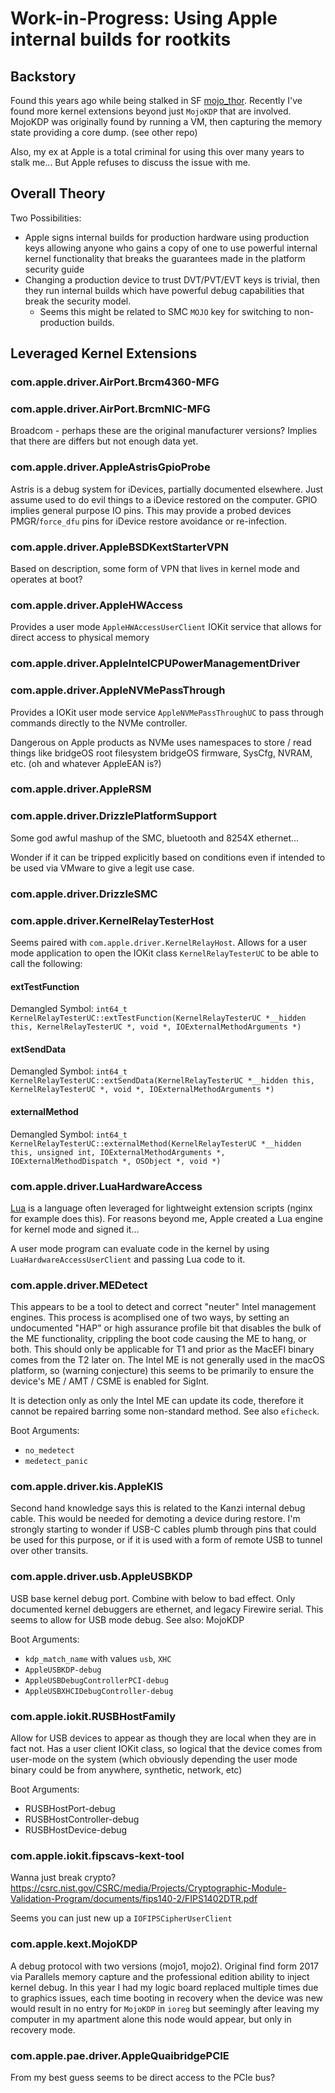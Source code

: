# Work-in-Progress: Using Apple internal builds for rootkits

## Backstory

Found this years ago while being stalked in SF [mojo_thor](https://github.com/rickmark/mojo_thor).  Recently I've found
more kernel extensions beyond just `MojoKDP` that are involved.  MojoKDP was originally found by running a VM, then
capturing the memory state providing a core dump. (see other repo)

Also, my ex at Apple is a total criminal for using this over many years to stalk me... But Apple refuses
to discuss the issue with me.

## Overall Theory

Two Possibilities:

* Apple signs internal builds for production hardware using production keys allowing anyone
  who gains a copy of one to use powerful internal kernel functionality that breaks the
  guarantees made in the platform security guide
* Changing a production device to trust DVT/PVT/EVT keys is trivial, then they run internal
  builds which have powerful debug capabilities that break the security model.
  * Seems this might be related to SMC `MOJO` key for switching to non-production builds.

## Leveraged Kernel Extensions

### com.apple.driver.AirPort.Brcm4360-MFG

### com.apple.driver.AirPort.BrcmNIC-MFG

Broadcom - perhaps these are the original manufacturer versions?  Implies that there are differs
but not enough data yet.

### com.apple.driver.AppleAstrisGpioProbe

Astris is a debug system for iDevices, partially documented elsewhere.  Just assume used to
do evil things to a iDevice restored on the computer.  GPIO implies general purpose IO pins.
This may provide a probed devices PMGR/`force_dfu` pins for iDevice restore avoidance or
re-infection.

### com.apple.driver.AppleBSDKextStarterVPN

Based on description, some form of VPN that lives in kernel mode and operates at boot?

### com.apple.driver.AppleHWAccess

Provides a user mode `AppleHWAccessUserClient` IOKit service that allows for direct access to physical memory

### com.apple.driver.AppleIntelCPUPowerManagementDriver

### com.apple.driver.AppleNVMePassThrough

Provides a IOKit user mode service `AppleNVMePassThroughUC` to pass through commands directly to the
NVMe controller.

Dangerous on Apple products as NVMe uses namespaces to store / read things like bridgeOS root filesystem
bridgeOS firmware, SysCfg, NVRAM, etc.  (oh and whatever AppleEAN is?)

### com.apple.driver.AppleRSM

### com.apple.driver.DrizzlePlatformSupport

Some god awful mashup of the SMC, bluetooth and 8254X ethernet...

Wonder if it can be tripped explicitly based on conditions even if intended to be used
via VMware to give a legit use case.

### com.apple.driver.DrizzleSMC

### com.apple.driver.KernelRelayTesterHost

Seems paired with `com.apple.driver.KernelRelayHost`.  Allows for a user mode application to open
the IOKit class `KernelRelayTesterUC` to be able to call the following:

#### extTestFunction

Demangled Symbol: `int64_t KernelRelayTesterUC::extTestFunction(KernelRelayTesterUC *__hidden this,
KernelRelayTesterUC *, void *, IOExternalMethodArguments *)`

#### extSendData

Demangled Symbol: `int64_t KernelRelayTesterUC::extSendData(KernelRelayTesterUC *__hidden this,
KernelRelayTesterUC *, void *, IOExternalMethodArguments *)`

#### externalMethod

Demangled Symbol: `int64_t KernelRelayTesterUC::externalMethod(KernelRelayTesterUC *__hidden this,
unsigned int, IOExternalMethodArguments *, IOExternalMethodDispatch *, OSObject *, void *)`

### com.apple.driver.LuaHardwareAccess

[Lua](https://en.wikipedia.org/wiki/Lua_(programming_language)) is a language often leveraged for lightweight
extension scripts (nginx for example does this).  For reasons beyond me, Apple created a Lua engine for kernel
mode and signed it...

A user mode program can evaluate code in the kernel by using `LuaHardwareAccessUserClient` and passing Lua code
to it.

### com.apple.driver.MEDetect

This appears to be a tool to detect and correct "neuter" Intel management engines.  This process is
acomplised one of two ways, by setting an undocumented "HAP" or high assurance profile bit that
disables the bulk of the ME functionality, crippling the boot code causing the ME to hang, or both.
This should only be applicable for T1 and prior as the MacEFI binary comes from the T2 later on.
The Intel ME is not generally used in the macOS platform, so (warning conjecture) this seems
to be primarily to ensure the device's ME / AMT / CSME is enabled for SigInt.

It is detection only as only the Intel ME can update its code, therefore it cannot be repaired
barring some non-standard method.  See also `eficheck`.

Boot Arguments:

* `no_medetect`
* `medetect_panic`

### com.apple.driver.kis.AppleKIS

Second hand knowledge says this is related to the Kanzi internal debug cable.  This would be needed
for demoting a device during restore.  I'm strongly starting to wonder if USB-C cables plumb through
pins that could be used for this purpose, or if it is used with a form of remote USB to tunnel over
other transits.

### com.apple.driver.usb.AppleUSBKDP

USB base kernel debug port.  Combine with below to bad effect.  Only documented kernel debuggers are ethernet,
and legacy Firewire serial.  This seems to allow for USB mode debug.  See also: MojoKDP

Boot Arguments:

* `kdp_match_name` with values `usb`, `XHC`
* `AppleUSBKDP-debug`
* `AppleUSBDebugControllerPCI-debug`
* `AppleUSBXHCIDebugController-debug`

### com.apple.iokit.RUSBHostFamily

Allow for USB devices to appear as though they are local when they are in fact not.  Has a user client
IOKit class, so logical that the device comes from user-mode on the system (which obviously depending
the user mode binary could be from anywhere, synthetic, network, etc)

Boot Arguments:

* RUSBHostPort-debug
* RUSBHostController-debug
* RUSBHostDevice-debug

### com.apple.iokit.fipscavs-kext-tool

Wanna just break crypto? <https://csrc.nist.gov/CSRC/media/Projects/Cryptographic-Module-Validation-Program/documents/fips140-2/FIPS1402DTR.pdf>

Seems you can just new up a `IOFIPSCipherUserClient`

### com.apple.kext.MojoKDP

A debug protocol with two versions (mojo1, mojo2).  Original find form 2017 via Parallels memory capture
and the professional edition ability to inject kernel debug.  In this year I had my logic board replaced
multiple times due to graphics issues, each time booting in recovery when the device was new would result
in no entry for `MojoKDP` in `ioreg` but seemingly after leaving my computer in my apartment alone this
node would appear, but only in recovery mode.

### com.apple.pae.driver.AppleQuaibridgePCIE

From my best guess seems to be direct access to the PCIe bus?